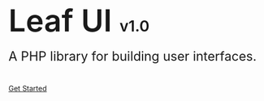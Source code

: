 <h1 style="font-size: 60px; font-weight: 600;">Leaf UI <span style="font-size: 30px;">v1.0</span></h1>
<p style="font-size: 25px; margin-top: -20px; margin-bottom: 40px;">
	A PHP library for building user interfaces.
</p>

[Get Started](ui/?id=leaf-ui-new)

